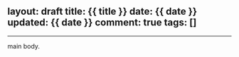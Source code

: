layout: draft
title: {{ title }}
date: {{ date }}
updated: {{ date }}
comment: true
tags: []
---

------
main body.
